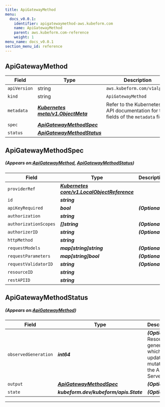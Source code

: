 ```yaml
---
title: ApiGatewayMethod
menu:
  docs_v0.0.1:
    identifier: apigatewaymethod-aws.kubeform.com
    name: ApiGatewayMethod
    parent: aws.kubeform.com-reference
    weight: 1
menu_name: docs_v0.0.1
section_menu_id: reference
---
```


## ApiGatewayMethod
| Field | Type | Description |
| ------ | ----- | ----------- |
| `apiVersion` | string | `aws.kubeform.com/v1alpha1` |
|    `kind` | string | `ApiGatewayMethod` |
| `metadata` | ***[Kubernetes meta/v1.ObjectMeta](https://kubernetes.io/docs/reference/generated/kubernetes-api/v1.13/#objectmeta-v1-meta)***|Refer to the Kubernetes API documentation for the fields of the `metadata` field.|
| `spec` | ***[ApiGatewayMethodSpec](#ApiGatewayMethodSpec)***||
| `status` | ***[ApiGatewayMethodStatus](#ApiGatewayMethodStatus)***||
## ApiGatewayMethodSpec
##### (Appears on:[ApiGatewayMethod](#ApiGatewayMethod), [ApiGatewayMethodStatus](#ApiGatewayMethodStatus))
| Field | Type | Description |
| ------ | ----- | ----------- |
| `providerRef` | ***[Kubernetes core/v1.LocalObjectReference](https://kubernetes.io/docs/reference/generated/kubernetes-api/v1.13/#localobjectreference-v1-core)***||
| `id` | ***string***||
| `apiKeyRequired` | ***bool***| ***(Optional)*** |
| `authorization` | ***string***||
| `authorizationScopes` | ***[]string***| ***(Optional)*** |
| `authorizerID` | ***string***| ***(Optional)*** |
| `httpMethod` | ***string***||
| `requestModels` | ***map[string]string***| ***(Optional)*** |
| `requestParameters` | ***map[string]bool***| ***(Optional)*** |
| `requestValidatorID` | ***string***| ***(Optional)*** |
| `resourceID` | ***string***||
| `restAPIID` | ***string***||
## ApiGatewayMethodStatus
##### (Appears on:[ApiGatewayMethod](#ApiGatewayMethod))
| Field | Type | Description |
| ------ | ----- | ----------- |
| `observedGeneration` | ***int64***| ***(Optional)*** Resource generation, which is updated on mutation by the API Server.|
| `output` | ***[ApiGatewayMethodSpec](#ApiGatewayMethodSpec)***| ***(Optional)*** |
| `state` | ***kubeform.dev/kubeform/apis.State***| ***(Optional)*** |
---

